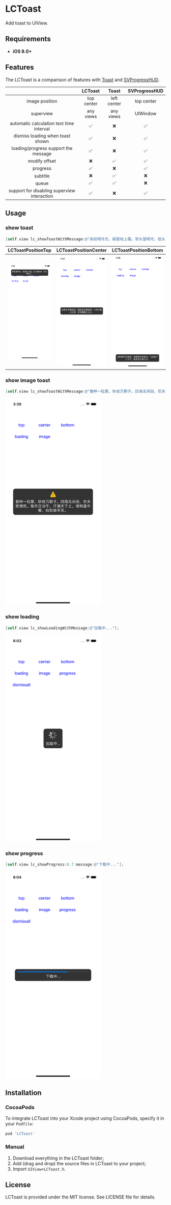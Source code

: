 

# LCToast

Add toast to UIView.

## Requirements

- **iOS 8.0+**

## Features

The LCToast is a comparison of features with [Toast](https://github.com/scalessec/Toast) and [SVProgressHUD](https://github.com/SVProgressHUD/SVProgressHUD).

|                                             |  LCToast   |    Toast    | SVProgressHUD |
| :-----------------------------------------: | :--------: | :---------: | :-----------: |
|               image position                | top center | left center |  top center   |
|                  superview                  | any views  |  any views  |   UIWindow    |
|  automatic calculation text time interval   |     ✅      |      ❌      |       ✅       |
|      dismiss loading when toast shown       |     ✅      |      ❌      |       ✅       |
|    loading/progress support  the message    |     ✅      |      ❌      |       ✅       |
|                modify offset                |     ❌      |      ✅      |       ✅       |
|                  progress                   |     ✅      |      ❌      |       ✅       |
|                  subtitle                   |     ❌      |      ✅      |       ❌       |
|                    queue                    |     ✅      |      ✅      |       ❌       |
| support for disabling superview interaction |     ✅      |      ❌      |       ✅       |

## Usage

### show toast

```objective-c
[self.view lc_showToastWithMessage:@"床前明月光，疑是地上霜。举头望明月，低头思故乡。"];
```

|                      LCToastPositionTop                      |                    LCToastPositionCenter                     |                    LCToastPositionBottom                     |
| :----------------------------------------------------------: | :----------------------------------------------------------: | :----------------------------------------------------------: |
| ![top](https://github.com/iLiuChang/LCToast/raw/main/Images/top.png) | ![center](https://github.com/iLiuChang/LCToast/raw/main/Images/center.png) | ![bottom](https://github.com/iLiuChang/LCToast/raw/main/Images/bottom.png) |

### show image toast

```objective-c
[self.view lc_showToastWithMessage:@"春种一粒粟，秋收万颗子。四海无闲田，农夫犹饿死。锄禾日当午，汗滴禾下土。谁知盘中餐，粒粒皆辛苦。" image:[UIImage imageNamed:@"warning"] position:(LCToastPositionCenter)];
```

<img src="https://github.com/iLiuChang/LCToast/raw/main/Images/toast_image.png" width="300" />

### show loading

```objective-c
[self.view lc_showLoadingWithMessage:@"加载中..."];
```

<img src="https://github.com/iLiuChang/LCToast/raw/main/Images/loading.png" width="300" />

### show progress

```objective-c
[self.view lc_showProgress:0.7 message:@"下载中..."];
```

<img src="https://github.com/iLiuChang/LCToast/raw/main/Images/progress.png" width="300" />

## Installation

### CocoaPods

To integrate LCToast into your Xcode project using CocoaPods, specify it in your `Podfile`:

```ruby
pod 'LCToast'
```

### Manual

1. Download everything in the LCToast folder;
2. Add (drag and drop) the source files in LCToast to your project;
3. Import `UIView+LCToast.h`.

## License

LCToast is provided under the MIT license. See LICENSE file for details.